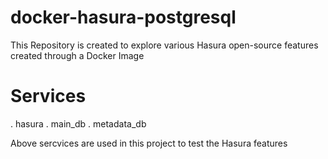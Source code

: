 # docker-hasura-postgresql

This Repository is created to explore various Hasura open-source features created through a Docker Image

# Services

. hasura
. main_db
. metadata_db

Above sercvices are used in this project to test the Hasura features
